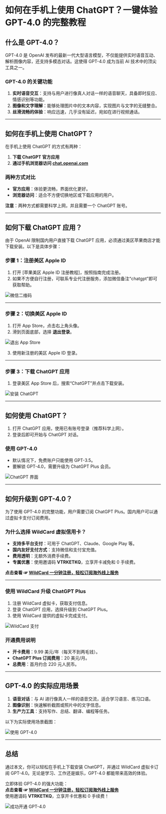 # 如何在手机上使用 ChatGPT？一键体验 GPT-4.0 的完整教程

## 什么是 GPT-4.0？

GPT-4.0 是 OpenAI 发布的最新一代大型语言模型，不仅能提供实时语音互动、解析图像内容，还支持多模态对话。这使得 GPT-4.0 成为当前 AI 技术中的顶尖工具之一。

### GPT-4.0 的关键功能

1. **实时语音交互**：支持与用户进行像真人对话一样的语音聊天，具备即时反应、情感识别等功能。
2. **图像和文字理解**：能够处理图片中的文本内容，实现图片与文字的无缝整合。
3. **丝滑流畅的体验**：响应迅速，几乎没有延迟，宛如在进行视频通话。

---

## 如何在手机上使用 ChatGPT？

在手机上使用 ChatGPT 的方式有两种：

1. **下载 ChatGPT 官方应用**  
2. **通过手机浏览器访问 [chat.openai.com](https://chat.openai.com/)**

### 两种方式对比

- **官方应用**：体验更流畅，界面优化更好。
- **浏览器访问**：适合不方便切换地区或下载应用的用户。

**注意**：两种方式都需要科学上网，并且需要一个 ChatGPT 账号。

---

## 如何下载 ChatGPT 应用？

由于 OpenAI 限制国内用户直接下载 ChatGPT 应用，必须通过美区苹果商店才能下载安装。以下是具体步骤：

### 步骤 1：注册美区 Apple ID

1. 打开 [苹果美区 Apple ID 注册教程]，按照指南完成注册。
2. 如果不方便自行注册，可联系专业代注册服务，添加微信备注“chatgpt”即可获取帮助。

![微信二维码](https://cdn.spoock.com/img/11954ecd.png)

---

### 步骤 2：切换美区 Apple ID

1. 打开 App Store，点击右上角头像。
2. 滑到页面底部，选择 **退出登录**。

![退出 App Store](https://cdn.spoock.com/img/f907d16b287dbda6.webp)

3. 使用新注册的美区 Apple ID 登录。


---

### 步骤 3：下载 ChatGPT 应用

1. 登录美区 App Store 后，搜索“ChatGPT”并点击下载安装。

![安装 ChatGPT](https://cdn.spoock.com/img/2fb1bdb93c67fa79.webp)

---

## 如何使用 ChatGPT？

1. 打开 ChatGPT 应用，使用已有账号登录（推荐科学上网）。
2. 登录后即可开始与 ChatGPT 对话。

### 使用 GPT-4.0

- 默认情况下，免费账户只能使用 GPT-3.5。
- 要解锁 GPT-4.0，需要升级为 ChatGPT Plus 会员。

![ChatGPT 界面](https://cdn.spoock.com/img/22d1124e814c305f.webp)

---

## 如何升级到 GPT-4.0？

为了使用 GPT-4.0 的完整功能，用户需要订阅 ChatGPT Plus。国内用户可以通过虚拟卡支付订阅费用。

### 为什么选择 WildCard 虚拟信用卡？

- **支持多平台支付**：可用于 ChatGPT、Claude、Google Play 等。
- **国内友好支付方式**：支持微信和支付宝充值。
- **费用透明**：无额外消费手续费。
- **专属优惠**：使用邀请码 **VTRKETKQ**，立享开卡减免和 0 手续费。

**点击查看 ☞ [WildCard  一分钟注册，轻松订阅海外线上服务](https://yeka.ai/i/VTRKETKQ)**

---

### 使用 WildCard 升级 ChatGPT Plus

1. 注册 WildCard 虚拟卡，获取支付信息。
2. 登录 ChatGPT 应用，选择升级到 ChatGPT Plus。
3. 使用 WildCard 提供的虚拟卡完成支付。

![WildCard 支付](https://cdn.spoock.com/img/6b4dec426319c3a2.webp)

### 开通费用说明

- **开卡费用**：9.99 美元/年（每天不到两毛钱）。
- **ChatGPT Plus 订阅费用**：20 美元/月。
- **总费用**：首月约合 220 元人民币。

---

## GPT-4.0 的实际应用场景

1. **语音对话**：与 AI 进行像真人一样的语音交流，适合学习语言、练习口语。
2. **图像识别**：快速解析截图或照片中的文字信息。
3. **生产力工具**：支持写作、总结、翻译、编程等任务。

以下为实际使用场景截图：

![使用 GPT-4.0](https://cdn.spoock.com/img/05d279b8aac014c5.webp)

---

## 总结

通过本文，你可以轻松在手机上下载安装 ChatGPT，并通过 WildCard 虚拟卡订阅 GPT-4.0。无论是学习、工作还是娱乐，GPT-4.0 都能带来高效的体验。

立即体验 GPT-4.0 的强大功能：  
**点击查看 ☞ [WildCard  一分钟注册，轻松订阅海外线上服务](https://yeka.ai/i/VTRKETKQ)**  
使用邀请码 **VTRKETKQ**，立享开卡优惠和 0 手续费！

![成功开通 GPT-4.0](https://cdn.spoock.com/img/f0954982ed0734bf.webp)
